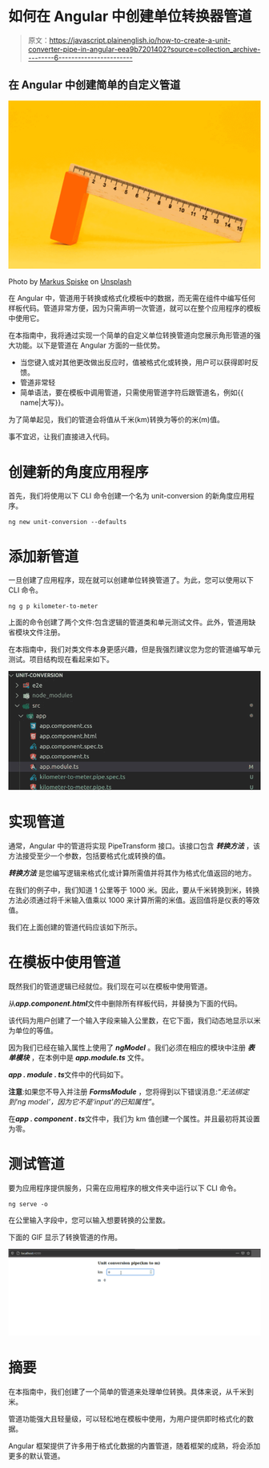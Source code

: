 # 如何在 Angular 中创建单位转换器管道

> 原文：<https://javascript.plainenglish.io/how-to-create-a-unit-converter-pipe-in-angular-eea9b7201402?source=collection_archive---------6----------------------->

## 在 Angular 中创建简单的自定义管道

![](img/ff5787392ad0a6eac782778131413b94.png)

Photo by [Markus Spiske](https://unsplash.com/@markusspiske?utm_source=medium&utm_medium=referral) on [Unsplash](https://unsplash.com?utm_source=medium&utm_medium=referral)

在 Angular 中，管道用于转换或格式化模板中的数据，而无需在组件中编写任何样板代码。管道非常方便，因为只需声明一次管道，就可以在整个应用程序的模板中使用它。

在本指南中，我将通过实现一个简单的自定义单位转换管道向您展示角形管道的强大功能。以下是管道在 Angular 方面的一些优势。

*   当您键入或对其他更改做出反应时，值被格式化或转换，用户可以获得即时反馈。
*   管道非常轻
*   简单语法，要在模板中调用管道，只需使用管道字符后跟管道名，例如{{ name|大写}}。

为了简单起见，我们的管道会将值从千米(km)转换为等价的米(m)值。

事不宜迟，让我们直接进入代码。

# 创建新的角度应用程序

首先，我们将使用以下 CLI 命令创建一个名为 unit-conversion 的新角度应用程序。

```
ng new unit-conversion --defaults
```

# 添加新管道

一旦创建了应用程序，现在就可以创建单位转换管道了。为此，您可以使用以下 CLI 命令。

```
ng g p kilometer-to-meter
```

上面的命令创建了两个文件:包含逻辑的管道类和单元测试文件。此外，管道用缺省模块文件注册。

在本指南中，我们对类文件本身更感兴趣，但是我强烈建议您为您的管道编写单元测试。项目结构现在看起来如下。

![](img/0fa43f215a5d34645e03cc98cfd4b22d.png)

# 实现管道

通常，Angular 中的管道将实现 PipeTransform 接口。该接口包含 ***转换方法*** ，该方法接受至少一个参数，包括要格式化或转换的值。

***转换方法*** 是您编写逻辑来格式化或计算所需值并将其作为格式化值返回的地方。

在我们的例子中，我们知道 1 公里等于 1000 米。因此，要从千米转换到米，转换方法必须通过将千米输入值乘以 1000 来计算所需的米值。返回值将是仪表的等效值。

我们在上面创建的管道代码应该如下所示。

# 在模板中使用管道

既然我们的管道逻辑已经就位。我们现在可以在模板中使用管道。

从***app.component.html***文件中删除所有样板代码，并替换为下面的代码。

该代码为用户创建了一个输入字段来输入公里数，在它下面，我们动态地显示以米为单位的等值。

因为我们已经在输入属性上使用了 ***ngModel*** 。我们必须在相应的模块中注册 ***表单模块*** ，在本例中是 ***app.module.ts*** 文件。

***app . module . ts***文件中的代码如下。

**注意**:如果您不导入并注册 ***FormsModule*** ，您将得到以下错误消息:*“无法绑定到‘ng model’，因为它不是‘input’的已知属性”*。

在***app . component . ts***文件中，我们为 km 值创建一个属性。并且最初将其设置为零。

# 测试管道

要为应用程序提供服务，只需在应用程序的根文件夹中运行以下 CLI 命令。

```
ng serve -o
```

在公里输入字段中，您可以输入想要转换的公里数。

下面的 GIF 显示了转换管道的作用。

![](img/9b3af98ebc99ebcd1d9b104341126327.png)

# 摘要

在本指南中，我们创建了一个简单的管道来处理单位转换。具体来说，从千米到米。

管道功能强大且轻量级，可以轻松地在模板中使用，为用户提供即时格式化的数据。

Angular 框架提供了许多用于格式化数据的内置管道，随着框架的成熟，将会添加更多的默认管道。